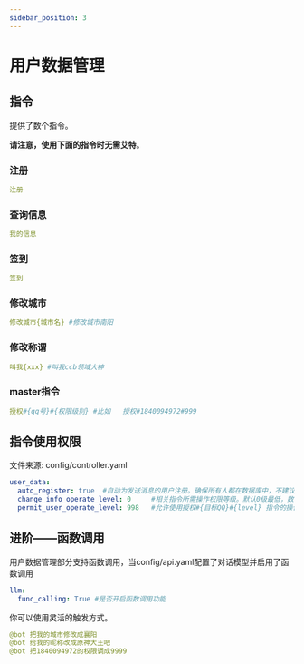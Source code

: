 ```yaml
---
sidebar_position: 3
---
```

# 用户数据管理
## 指令
提供了数个指令。

**请注意，使用下面的指令时无需艾特**。
### 注册
```yaml
注册
```
### 查询信息
```yaml
我的信息
```
### 签到
```yaml
签到
```
### 修改城市
```yaml
修改城市{城市名} #修改城市南阳
```
### 修改称谓
```yaml
叫我{xxx} #叫我ccb领域大神
```
### master指令
```yaml
授权#{qq号}#{权限级别} #比如   授权#1840094972#999 
```
## 指令使用权限
文件来源: config/controller.yaml
```yaml
user_data:
  auto_register: true  #自动为发送消息的用户注册。确保所有人都在数据库中，不建议关。
  change_info_operate_level: 0     #相关指令所需操作权限等级。默认0级最低，数字越大等级越高
  permit_user_operate_level: 998   #允许使用授权#{目标QQ}#{level} 指令的操作权限等级
```
## 进阶——函数调用
用户数据管理部分支持函数调用，当config/api.yaml配置了对话模型并启用了函数调用
```yaml
llm:
  func_calling: True #是否开启函数调用功能
```
你可以使用灵活的触发方式。
```yaml
@bot 把我的城市修改成襄阳
@bot 给我的昵称改成原神大王吧
@bot 把1840094972的权限调成9999
```